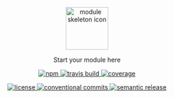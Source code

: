 <p align="center">
    <a href="https://ciklum-digital.github.io/module-skeleton/">
        <img width="96" src="https://ciklum-digital.github.io/module-skeleton/assets/images/icon.svg" alt="module skeleton icon">
    </a>    
</p>

<p align="center">Start your module here</h3>

<p align="center">
  <a href="https://www.npmjs.com/package/module-skeleton">
    <img src="https://img.shields.io/npm/v/module-skeleton.svg?style=flat" alt="npm" />
  </a>
  <a href="https://travis-ci.com/ciklum-digital/module-skeleton">
    <img src="https://img.shields.io/travis/ciklum-digital/module-skeleton/master.svg" alt="travis build" />
  </a>
  <a href='https://coveralls.io/github/ciklum-digital/module-skeleton?branch=master'>
    <img src='https://coveralls.io/repos/github/ciklum-digital/module-skeleton/badge.svg?branch=master' alt="coverage" />
  </a>
</p>

<p align="center">
  <a href="https://www.npmjs.com/package/module-skeleton">
    <img src="https://img.shields.io/npm/l/module-skeleton.svg?style=flat" alt="license" />
  </a>
  <a href="https://conventionalcommits.org">
    <img src="https://img.shields.io/badge/Conventional%20Commits-1.0.0-yellow.svg?style=flat" alt="conventional commits" />
  </a>
  <a href="https://conventionalcommits.org">
    <img src="https://img.shields.io/badge/%20%20%F0%9F%93%A6%F0%9F%9A%80-semantic--release-e10079.svg?style=flat" alt="semantic release" />
  </a>
</p>
